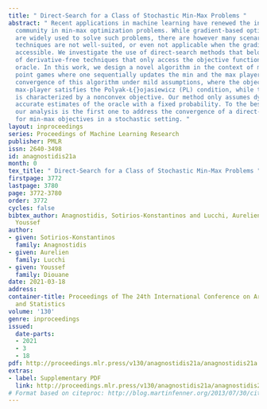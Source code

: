 ```yaml
---
title: " Direct-Search for a Class of Stochastic Min-Max Problems "
abstract: " Recent applications in machine learning have renewed the interest of the
  community in min-max optimization problems. While gradient-based optimization methods
  are widely used to solve such problems, there are however many scenarios where these
  techniques are not well-suited, or even not applicable when the gradient is not
  accessible. We investigate the use of direct-search methods that belong to a class
  of derivative-free techniques that only access the objective function through an
  oracle. In this work, we design a novel algorithm in the context of min-max saddle
  point games where one sequentially updates the min and the max player. We prove
  convergence of this algorithm under mild assumptions, where the objective of the
  max-player satisfies the Polyak-Ł{}ojasiewicz (PL) condition, while the min-player
  is characterized by a nonconvex objective. Our method only assumes dynamically adjusted
  accurate estimates of the oracle with a fixed probability. To the best of our knowledge,
  our analysis is the first one to address the convergence of a direct-search method
  for min-max objectives in a stochastic setting. "
layout: inproceedings
series: Proceedings of Machine Learning Research
publisher: PMLR
issn: 2640-3498
id: anagnostidis21a
month: 0
tex_title: " Direct-Search for a Class of Stochastic Min-Max Problems "
firstpage: 3772
lastpage: 3780
page: 3772-3780
order: 3772
cycles: false
bibtex_author: Anagnostidis, Sotirios-Konstantinos and Lucchi, Aurelien and Diouane,
  Youssef
author:
- given: Sotirios-Konstantinos
  family: Anagnostidis
- given: Aurelien
  family: Lucchi
- given: Youssef
  family: Diouane
date: 2021-03-18
address:
container-title: Proceedings of The 24th International Conference on Artificial Intelligence
  and Statistics
volume: '130'
genre: inproceedings
issued:
  date-parts:
  - 2021
  - 3
  - 18
pdf: http://proceedings.mlr.press/v130/anagnostidis21a/anagnostidis21a.pdf
extras:
- label: Supplementary PDF
  link: http://proceedings.mlr.press/v130/anagnostidis21a/anagnostidis21a-supp.pdf
# Format based on citeproc: http://blog.martinfenner.org/2013/07/30/citeproc-yaml-for-bibliographies/
---
```

